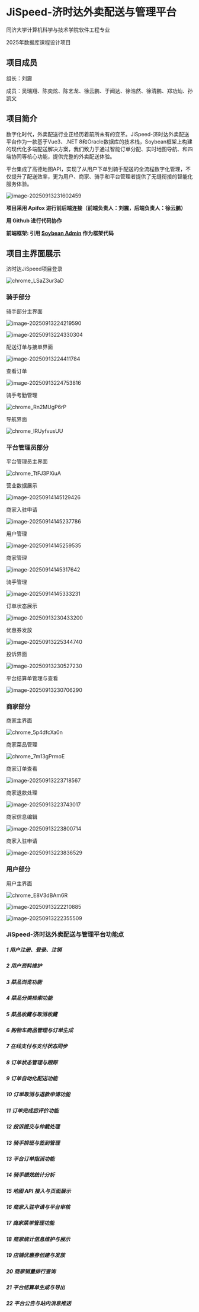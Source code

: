 # JiSpeed-济时达外卖配送与管理平台

同济大学计算机科学与技术学院软件工程专业

2025年数据库课程设计项目

## 项目成员

组长：刘震

成员：吴瑞翔、陈奕炫、陈艺龙、徐云鹏、于闻达、徐浩然、徐清鹏、郑功灿、孙凯文

## 项目简介

数字化时代，外卖配送行业正经历着前所未有的变革。JiSpeed-济时达外卖配送平台作为一款基于Vue3、.NET 8和Oracle数据库的技术栈，Soybean框架上构建的现代化多端配送解决方案，我们致力于通过智能订单分配、实时地图导航、和四端协同等核心功能，提供完整的外卖配送体验。

平台集成了高德地图API，实现了从用户下单到骑手配送的全流程数字化管理，不仅提升了配送效率，更为用户、商家、骑手和平台管理者提供了无缝衔接的智能化服务体验。

![image-20250913231602459](./Documents/assets/image-20250913231602459.png)

**项目采用 Apifox 进行前后端连接（前端负责人：刘震，后端负责人：徐云鹏）**

**用 Github 进行代码协作**

**前端框架: 引用 [Soybean Admin](https://github.com/soybeanjs/soybean-admin) 作为框架代码**



## 项目主界面展示



济时达JiSpeed项目登录

![chrome_LSaZ3ur3aD](./Documents/assets/chrome_LSaZ3ur3aD.gif)





### 骑手部分

骑手部分主界面

![image-20250913224219590](./Documents/assets/image-20250913224219590.png)

![image-20250913224330304](./Documents/assets/image-20250913224330304.png)

配送订单与接单界面

![image-20250913224411784](./Documents/assets/image-20250913224411784.png)

查看订单

![image-20250913224753816](./Documents/assets/image-20250913224753816.png)

骑手考勤管理

![chrome_Rn2MUgP6rP](./Documents/assets/chrome_Rn2MUgP6rP.gif)

导航界面

![chrome_lRUyfvusUU](./Documents/assets/chrome_lRUyfvusUU.gif)



### 平台管理员部分

平台管理员主界面

![chrome_TtFJ3PXiuA](./Documents/assets/chrome_TtFJ3PXiuA.gif)

营业数据展示

![image-20250914145129426](./Documents/assets/image-20250914145129426.png)

商家入驻申请

![image-20250914145237786](./Documents/assets/image-20250914145237786.png)

用户管理

![image-20250914145259535](./Documents/assets/image-20250914145259535.png)

商家管理

![image-20250914145317642](./Documents/assets/image-20250914145317642.png)

骑手管理

![image-20250914145333231](./Documents/assets/image-20250914145333231.png)

订单状态展示

![image-20250913230433200](./Documents/assets/image-20250913230433200.png)

优惠券发放

![image-20250913225344740](./Documents/assets/image-20250913225344740.png)

投诉界面

![image-20250913230527230](./Documents/assets/image-20250913230527230.png)

平台结算单管理与查看

![image-20250913230706290](./Documents/assets/image-20250913230706290.png)





### 商家部分

商家主界面

![chrome_5p4dfcXa0n](./Documents/assets/chrome_5p4dfcXa0n.gif)

商家菜品管理

![chrome_7m13gPrmoE](./Documents/assets/chrome_7m13gPrmoE.gif)

商家订单查看

![image-20250913223718567](./Documents/assets/image-20250913223718567.png)

商家退款处理

![image-20250913223743017](./Documents/assets/image-20250913223743017.png)

商家信息编辑

![image-20250913223800714](./Documents/assets/image-20250913223800714.png)

商家入驻申请

![image-20250913223836529](./Documents/assets/image-20250913223836529.png)

### 用户部分

用户主界面

![chrome_E8V3dBAm6R](./Documents/assets/chrome_E8V3dBAm6R.gif)



![image-20250913222210885](./Documents/assets/image-20250913222210885.png)

![image-20250913222355509](./Documents/assets/image-20250913222355509.png)







### JiSpeed-济时达外卖配送与管理平台功能点

##### 1 用户注册、登录、注销

##### 2 用户资料维护

##### 3 菜品浏览功能

##### 4 菜品分类检索功能

##### 5 菜品收藏与取消收藏

##### 6 购物车商品管理与订单生成

##### 7 在线支付与支付状态同步

##### 8 订单状态管理与跟踪

##### 9 订单自动化配送功能

##### 10 订单取消与退款申请功能

##### 11 订单完成后评价功能

##### 12 投诉提交与仲裁处理

##### 13 骑手排班与签到管理

##### 13 平台订单指派功能

##### 14 骑手绩效统计分析

##### 15 地图 API 接入与页面展示

##### 16 商家入驻申请与平台审核

##### 17 商家菜单管理功能

##### 18 商家统计信息维护与展示

##### 19 店铺优惠券创建与发放

##### 20 商家销量排行查询

##### 21 平台结算单生成与导出

##### 22 平台公告与站内消息推送



